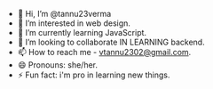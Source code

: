- 👋 Hi, I’m @tannu23verma
- 👀 I’m interested in web design.
- 🌱 I’m currently learning JavaScript.
- 💞️ I’m looking to collaborate IN LEARNING backend.
- 📫 How to reach me - vtannu2302@gmail.com.
- 😄 Pronouns: she/her.
- ⚡ Fun fact: i'm pro in learning new things.

<!---
tannu23verma/tannu23verma is a ✨ special ✨ repository because its `README.md` (this file) appears on your GitHub profile.
You can click the Preview link to take a look at your changes.
--->
